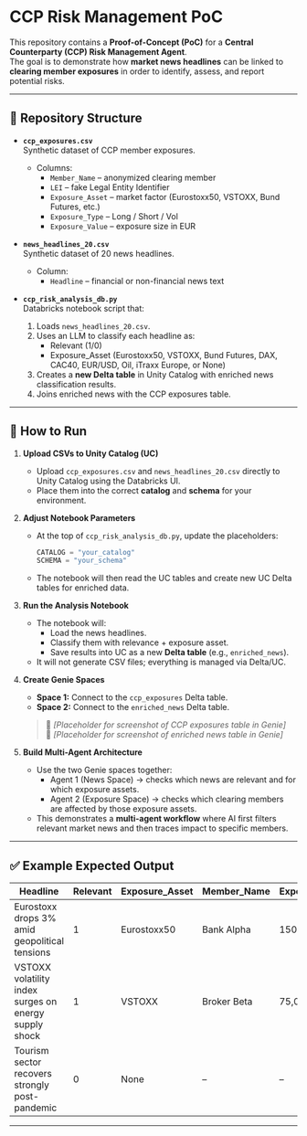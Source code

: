 # CCP Risk Management PoC

This repository contains a **Proof-of-Concept (PoC)** for a **Central Counterparty (CCP) Risk Management Agent**.  
The goal is to demonstrate how **market news headlines** can be linked to **clearing member exposures** in order to identify, assess, and report potential risks.

---

## 📂 Repository Structure

- **`ccp_exposures.csv`**  
  Synthetic dataset of CCP member exposures.  
  - Columns:  
    - `Member_Name` – anonymized clearing member  
    - `LEI` – fake Legal Entity Identifier  
    - `Exposure_Asset` – market factor (Eurostoxx50, VSTOXX, Bund Futures, etc.)  
    - `Exposure_Type` – Long / Short / Vol  
    - `Exposure_Value` – exposure size in EUR  

- **`news_headlines_20.csv`**  
  Synthetic dataset of 20 news headlines.  
  - Column:  
    - `Headline` – financial or non-financial news text  

- **`ccp_risk_analysis_db.py`**  
  Databricks notebook script that:  
  1. Loads `news_headlines_20.csv`.  
  2. Uses an LLM to classify each headline as:  
     - Relevant (1/0)  
     - Exposure_Asset (Eurostoxx50, VSTOXX, Bund Futures, DAX, CAC40, EUR/USD, Oil, iTraxx Europe, or None)  
  3. Creates a **new Delta table** in Unity Catalog with enriched news classification results.  
  4. Joins enriched news with the CCP exposures table.  

---

## 🚀 How to Run

1. **Upload CSVs to Unity Catalog (UC)**  
   - Upload `ccp_exposures.csv` and `news_headlines_20.csv` directly to Unity Catalog using the Databricks UI.  
   - Place them into the correct **catalog** and **schema** for your environment.  

2. **Adjust Notebook Parameters**  
   - At the top of `ccp_risk_analysis_db.py`, update the placeholders:  
     ```python
     CATALOG = "your_catalog"
     SCHEMA = "your_schema"
     ```
   - The notebook will then read the UC tables and create new UC Delta tables for enriched data.  

3. **Run the Analysis Notebook**  
   - The notebook will:  
     - Load the news headlines.  
     - Classify them with relevance + exposure asset.  
     - Save results into UC as a new **Delta table** (e.g., `enriched_news`).  
   - It will not generate CSV files; everything is managed via Delta/UC.  

4. **Create Genie Spaces**  
   - **Space 1:** Connect to the `ccp_exposures` Delta table.  
   - **Space 2:** Connect to the `enriched_news` Delta table.  

   > 📸 *[Placeholder for screenshot of CCP exposures table in Genie]*  
   > 📸 *[Placeholder for screenshot of enriched news table in Genie]*  

5. **Build Multi-Agent Architecture**  
   - Use the two Genie spaces together:  
     - Agent 1 (News Space) → checks which news are relevant and for which exposure assets.  
     - Agent 2 (Exposure Space) → checks which clearing members are affected by those exposure assets.  
   - This demonstrates a **multi-agent workflow** where AI first filters relevant market news and then traces impact to specific members.  

---

## ✅ Example Expected Output

| Headline                                              | Relevant | Exposure_Asset | Member_Name  | Exposure_Value |
|-------------------------------------------------------|----------|----------------|--------------|----------------|
| Eurostoxx drops 3% amid geopolitical tensions         | 1        | Eurostoxx50    | Bank Alpha   | 150,000,000    |
| VSTOXX volatility index surges on energy supply shock | 1        | VSTOXX         | Broker Beta  | 75,000,000     |
| Tourism sector recovers strongly post-pandemic        | 0        | None           | –            | –              |

---
